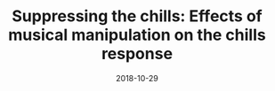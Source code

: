 ---
title: "Suppressing the chills: Effects of musical manipulation on the chills response"
collection: publications
category: manuscripts
permalink: /publication/2018-10-29-bannister-eerola-2018
date: 2018-10-29
venue: 'Frontiers in Psychology'
paperurl: 'https://doi.org/10.3389/fpsyg.2018.02046'
citation: 'Bannister, S. C., and Eerola, T. (2018). Suppressing the chills: Effects of musical manipulation on the chills response. Frontiers in Psychology, 9: 2046. DOI: 10.3389/fpsyg.2018.02046'
---